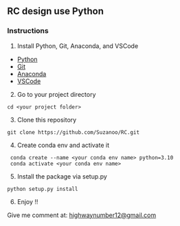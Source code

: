 ## **RC design use Python**

### Instructions

1. Install Python, Git, Anaconda, and VSCode

- [Python](https://www.python.org/downloads/)
- [Git](https://github.com/git-guides/install-git)
- [Anaconda](https://docs.anaconda.com/anaconda/install/index.html)
- [VSCode](https://code.visualstudio.com/download)

2. Go to your project directory

```
cd <your project folder>
```

3. Clone this repository

```
git clone https://github.com/Suzanoo/RC.git
```

4. Create conda env and activate it

```
 conda create --name <your conda env name> python=3.10
 conda activate <your conda env name>
```

5. Install the package via setup.py

```
python setup.py install
```

6. Enjoy !!

Give me comment at: highwaynumber12@gmail.com
